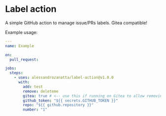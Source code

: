 # Label action

A simple GitHub action to manage issue/PRs labels. Gitea compatible!

Example usage:

```yaml
---
name: Example

on:
  pull_request:

jobs:
  steps:
    - uses: alessandrozanatta/label-action@v1.0.0
      with:
        add: test
        remove: deleteme
        gitea: true # <-- use this if running on Gitea to allow removing labels correctly!
        github_token: "${{ secrets.GITHUB_TOKEN }}"
        repo: "${{ github.repository }}"
        number: "1"
```

